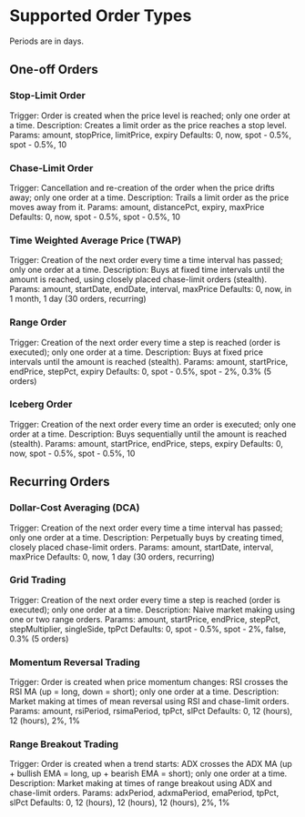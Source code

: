 # Supported Order Types

Periods are in days.

## One-off Orders

### Stop-Limit Order

Trigger: Order is created when the price level is reached; only one order at a time.
Description: Creates a limit order as the price reaches a stop level.
Params: amount, stopPrice, limitPrice, expiry
Defaults: 0, now, spot - 0.5%, spot - 0.5%, 10

### Chase-Limit Order

Trigger: Cancellation and re-creation of the order when the price drifts away; only one order at a time.
Description: Trails a limit order as the price moves away from it.
Params: amount, distancePct, expiry, maxPrice
Defaults: 0, now, spot - 0.5%, spot - 0.5%, 10

### Time Weighted Average Price (TWAP)

Trigger: Creation of the next order every time a time interval has passed; only one order at a time.
Description: Buys at fixed time intervals until the amount is reached, using closely placed chase-limit orders (stealth).
Params: amount, startDate, endDate, interval, maxPrice
Defaults: 0, now, in 1 month, 1 day (30 orders, recurring)

### Range Order

Trigger: Creation of the next order every time a step is reached (order is executed); only one order at a time.
Description: Buys at fixed price intervals until the amount is reached (stealth).
Params: amount, startPrice, endPrice, stepPct, expiry
Defaults: 0, spot - 0.5%, spot - 2%, 0.3% (5 orders)

### Iceberg Order

Trigger: Creation of the next order every time an order is executed; only one order at a time.
Description: Buys sequentially until the amount is reached (stealth).
Params: amount, startPrice, endPrice, steps, expiry
Defaults: 0, now, spot - 0.5%, spot - 0.5%, 10

## Recurring Orders

### Dollar-Cost Averaging (DCA)

Trigger: Creation of the next order every time a time interval has passed; only one order at a time.
Description: Perpetually buys by creating timed, closely placed chase-limit orders.
Params: amount, startDate, interval, maxPrice
Defaults: 0, now, 1 day (30 orders, recurring)

### Grid Trading

Trigger: Creation of the next order every time a step is reached (order is executed); only one order at a time.
Description: Naive market making using one or two range orders.
Params: amount, startPrice, endPrice, stepPct, stepMultiplier, singleSide, tpPct
Defaults: 0, spot - 0.5%, spot - 2%, false, 0.3% (5 orders)

### Momentum Reversal Trading

Trigger: Order is created when price momentum changes: RSI crosses the RSI MA (up = long, down = short); only one order at a time.
Description: Market making at times of mean reversal using RSI and chase-limit orders.
Params: amount, rsiPeriod, rsimaPeriod, tpPct, slPct
Defaults: 0, 12 (hours), 12 (hours), 2%, 1%

### Range Breakout Trading

Trigger: Order is created when a trend starts: ADX crosses the ADX MA (up + bullish EMA = long, up + bearish EMA = short); only one order at a time.
Description: Market making at times of range breakout using ADX and chase-limit orders.
Params: adxPeriod, adxmaPeriod, emaPeriod, tpPct, slPct
Defaults: 0, 12 (hours), 12 (hours), 12 (hours), 2%, 1%
